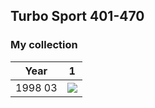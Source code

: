 ## Turbo Sport 401-470

### My collection

|  Year   |                                                                                                       1                                                                                                       |
|:-------:|:-------------------------------------------------------------------------------------------------------------------------------------------------------------------------------------------------------------:|
| 1998 03 | [<img src='thumbnails/outer/1998_03.1.4.png'>](https://raw.githubusercontent.com/vlegchilkin/collection/d09144077e9b9bd55c8d2eb329cb8311a1f84848/gum_wrappers/kent/turbo/sport/401-470/outer/1998_03.1.4.png) |

<span style="display: inline-block;">
	<a href='https://raw.githubusercontent.com/vlegchilkin/collection/d09144077e9b9bd55c8d2eb329cb8311a1f84848/gum_wrappers/kent/turbo/sport/401-470/inner/401.3.png' title=''><img src='thumbnails/inner/401.3.png' alt=''></a>
</span>
<span style="display: inline-block;">
	<a href='https://raw.githubusercontent.com/vlegchilkin/collection/d09144077e9b9bd55c8d2eb329cb8311a1f84848/gum_wrappers/kent/turbo/sport/401-470/inner/402.3.png' title=''><img src='thumbnails/inner/402.3.png' alt=''></a>
</span>
<span style="display: inline-block;">
	<a href='https://raw.githubusercontent.com/vlegchilkin/collection/d09144077e9b9bd55c8d2eb329cb8311a1f84848/gum_wrappers/kent/turbo/sport/401-470/inner/403.3.png' title=''><img src='thumbnails/inner/403.3.png' alt=''></a>
</span>
<span style="display: inline-block;">
	<a href='https://raw.githubusercontent.com/vlegchilkin/collection/d09144077e9b9bd55c8d2eb329cb8311a1f84848/gum_wrappers/kent/turbo/sport/401-470/inner/404.2.png' title=''><img src='thumbnails/inner/404.2.png' alt=''></a>
</span>
<span style="display: inline-block;">
	<a href='https://raw.githubusercontent.com/vlegchilkin/collection/d09144077e9b9bd55c8d2eb329cb8311a1f84848/gum_wrappers/kent/turbo/sport/401-470/inner/405.4.png' title=''><img src='thumbnails/inner/405.4.png' alt=''></a>
</span>
<span style="display: inline-block;">
	<a href='https://raw.githubusercontent.com/vlegchilkin/collection/95b152ac2703e3525c5545bab9ae223a22ae1a01/gum_wrappers/kent/turbo/sport/401-470/inner/406.0.png' title=''><img src='thumbnails/inner/406.0.png' alt=''></a>
</span>
<span style="display: inline-block;">
	<a href='https://raw.githubusercontent.com/vlegchilkin/collection/95b152ac2703e3525c5545bab9ae223a22ae1a01/gum_wrappers/kent/turbo/sport/401-470/inner/407.0.png' title=''><img src='thumbnails/inner/407.0.png' alt=''></a>
</span>
<span style="display: inline-block;">
	<a href='https://raw.githubusercontent.com/vlegchilkin/collection/d09144077e9b9bd55c8d2eb329cb8311a1f84848/gum_wrappers/kent/turbo/sport/401-470/inner/408.3.png' title=''><img src='thumbnails/inner/408.3.png' alt=''></a>
</span>
<span style="display: inline-block;">
	<a href='https://raw.githubusercontent.com/vlegchilkin/collection/d09144077e9b9bd55c8d2eb329cb8311a1f84848/gum_wrappers/kent/turbo/sport/401-470/inner/409.4.png' title=''><img src='thumbnails/inner/409.4.png' alt=''></a>
</span>
<span style="display: inline-block;">
	<a href='https://raw.githubusercontent.com/vlegchilkin/collection/d09144077e9b9bd55c8d2eb329cb8311a1f84848/gum_wrappers/kent/turbo/sport/401-470/inner/410.3.png' title=''><img src='thumbnails/inner/410.3.png' alt=''></a>
</span>
<span style="display: inline-block;">
	<a href='https://raw.githubusercontent.com/vlegchilkin/collection/95b152ac2703e3525c5545bab9ae223a22ae1a01/gum_wrappers/kent/turbo/sport/401-470/inner/411.0.png' title=''><img src='thumbnails/inner/411.0.png' alt=''></a>
</span>
<span style="display: inline-block;">
	<a href='https://raw.githubusercontent.com/vlegchilkin/collection/95b152ac2703e3525c5545bab9ae223a22ae1a01/gum_wrappers/kent/turbo/sport/401-470/inner/412.0.png' title=''><img src='thumbnails/inner/412.0.png' alt=''></a>
</span>
<span style="display: inline-block;">
	<a href='https://raw.githubusercontent.com/vlegchilkin/collection/95b152ac2703e3525c5545bab9ae223a22ae1a01/gum_wrappers/kent/turbo/sport/401-470/inner/413.0.png' title=''><img src='thumbnails/inner/413.0.png' alt=''></a>
</span>
<span style="display: inline-block;">
	<a href='https://raw.githubusercontent.com/vlegchilkin/collection/95b152ac2703e3525c5545bab9ae223a22ae1a01/gum_wrappers/kent/turbo/sport/401-470/inner/414.0.png' title=''><img src='thumbnails/inner/414.0.png' alt=''></a>
</span>
<span style="display: inline-block;">
	<a href='https://raw.githubusercontent.com/vlegchilkin/collection/d09144077e9b9bd55c8d2eb329cb8311a1f84848/gum_wrappers/kent/turbo/sport/401-470/inner/415.2.png' title=''><img src='thumbnails/inner/415.2.png' alt=''></a>
</span>
<span style="display: inline-block;">
	<a href='https://raw.githubusercontent.com/vlegchilkin/collection/95b152ac2703e3525c5545bab9ae223a22ae1a01/gum_wrappers/kent/turbo/sport/401-470/inner/416.0.png' title=''><img src='thumbnails/inner/416.0.png' alt=''></a>
</span>
<span style="display: inline-block;">
	<a href='https://raw.githubusercontent.com/vlegchilkin/collection/d09144077e9b9bd55c8d2eb329cb8311a1f84848/gum_wrappers/kent/turbo/sport/401-470/inner/417.3.png' title=''><img src='thumbnails/inner/417.3.png' alt=''></a>
</span>
<span style="display: inline-block;">
	<a href='https://raw.githubusercontent.com/vlegchilkin/collection/d09144077e9b9bd55c8d2eb329cb8311a1f84848/gum_wrappers/kent/turbo/sport/401-470/inner/418.4.png' title=''><img src='thumbnails/inner/418.4.png' alt=''></a>
</span>
<span style="display: inline-block;">
	<a href='https://raw.githubusercontent.com/vlegchilkin/collection/d09144077e9b9bd55c8d2eb329cb8311a1f84848/gum_wrappers/kent/turbo/sport/401-470/inner/419.3.png' title=''><img src='thumbnails/inner/419.3.png' alt=''></a>
</span>
<span style="display: inline-block;">
	<a href='https://raw.githubusercontent.com/vlegchilkin/collection/d09144077e9b9bd55c8d2eb329cb8311a1f84848/gum_wrappers/kent/turbo/sport/401-470/inner/420.5.png' title=''><img src='thumbnails/inner/420.5.png' alt=''></a>
</span>
<span style="display: inline-block;">
	<a href='https://raw.githubusercontent.com/vlegchilkin/collection/d09144077e9b9bd55c8d2eb329cb8311a1f84848/gum_wrappers/kent/turbo/sport/401-470/inner/421.4.png' title=''><img src='thumbnails/inner/421.4.png' alt=''></a>
</span>
<span style="display: inline-block;">
	<a href='https://raw.githubusercontent.com/vlegchilkin/collection/d09144077e9b9bd55c8d2eb329cb8311a1f84848/gum_wrappers/kent/turbo/sport/401-470/inner/422.4.png' title=''><img src='thumbnails/inner/422.4.png' alt=''></a>
</span>
<span style="display: inline-block;">
	<a href='https://raw.githubusercontent.com/vlegchilkin/collection/d09144077e9b9bd55c8d2eb329cb8311a1f84848/gum_wrappers/kent/turbo/sport/401-470/inner/423.5.png' title=''><img src='thumbnails/inner/423.5.png' alt=''></a>
</span>
<span style="display: inline-block;">
	<a href='https://raw.githubusercontent.com/vlegchilkin/collection/d09144077e9b9bd55c8d2eb329cb8311a1f84848/gum_wrappers/kent/turbo/sport/401-470/inner/424.5.png' title=''><img src='thumbnails/inner/424.5.png' alt=''></a>
</span>
<span style="display: inline-block;">
	<a href='https://raw.githubusercontent.com/vlegchilkin/collection/d09144077e9b9bd55c8d2eb329cb8311a1f84848/gum_wrappers/kent/turbo/sport/401-470/inner/425.4.png' title=''><img src='thumbnails/inner/425.4.png' alt=''></a>
</span>
<span style="display: inline-block;">
	<a href='https://raw.githubusercontent.com/vlegchilkin/collection/d09144077e9b9bd55c8d2eb329cb8311a1f84848/gum_wrappers/kent/turbo/sport/401-470/inner/426.5.png' title=''><img src='thumbnails/inner/426.5.png' alt=''></a>
</span>
<span style="display: inline-block;">
	<a href='https://raw.githubusercontent.com/vlegchilkin/collection/d09144077e9b9bd55c8d2eb329cb8311a1f84848/gum_wrappers/kent/turbo/sport/401-470/inner/427.4.png' title=''><img src='thumbnails/inner/427.4.png' alt=''></a>
</span>
<span style="display: inline-block;">
	<a href='https://raw.githubusercontent.com/vlegchilkin/collection/d09144077e9b9bd55c8d2eb329cb8311a1f84848/gum_wrappers/kent/turbo/sport/401-470/inner/428.5.png' title=''><img src='thumbnails/inner/428.5.png' alt=''></a>
</span>
<span style="display: inline-block;">
	<a href='https://raw.githubusercontent.com/vlegchilkin/collection/d09144077e9b9bd55c8d2eb329cb8311a1f84848/gum_wrappers/kent/turbo/sport/401-470/inner/429.5.png' title=''><img src='thumbnails/inner/429.5.png' alt=''></a>
</span>
<span style="display: inline-block;">
	<a href='https://raw.githubusercontent.com/vlegchilkin/collection/d09144077e9b9bd55c8d2eb329cb8311a1f84848/gum_wrappers/kent/turbo/sport/401-470/inner/430.3.png' title=''><img src='thumbnails/inner/430.3.png' alt=''></a>
</span>
<span style="display: inline-block;">
	<a href='https://raw.githubusercontent.com/vlegchilkin/collection/d09144077e9b9bd55c8d2eb329cb8311a1f84848/gum_wrappers/kent/turbo/sport/401-470/inner/431.5.png' title=''><img src='thumbnails/inner/431.5.png' alt=''></a>
</span>
<span style="display: inline-block;">
	<a href='https://raw.githubusercontent.com/vlegchilkin/collection/95b152ac2703e3525c5545bab9ae223a22ae1a01/gum_wrappers/kent/turbo/sport/401-470/inner/432.0.png' title=''><img src='thumbnails/inner/432.0.png' alt=''></a>
</span>
<span style="display: inline-block;">
	<a href='https://raw.githubusercontent.com/vlegchilkin/collection/d09144077e9b9bd55c8d2eb329cb8311a1f84848/gum_wrappers/kent/turbo/sport/401-470/inner/433.4.png' title=''><img src='thumbnails/inner/433.4.png' alt=''></a>
</span>
<span style="display: inline-block;">
	<a href='https://raw.githubusercontent.com/vlegchilkin/collection/d09144077e9b9bd55c8d2eb329cb8311a1f84848/gum_wrappers/kent/turbo/sport/401-470/inner/434.5.png' title=''><img src='thumbnails/inner/434.5.png' alt=''></a>
</span>
<span style="display: inline-block;">
	<a href='https://raw.githubusercontent.com/vlegchilkin/collection/d09144077e9b9bd55c8d2eb329cb8311a1f84848/gum_wrappers/kent/turbo/sport/401-470/inner/435.2.png' title=''><img src='thumbnails/inner/435.2.png' alt=''></a>
</span>
<span style="display: inline-block;">
	<a href='https://raw.githubusercontent.com/vlegchilkin/collection/d09144077e9b9bd55c8d2eb329cb8311a1f84848/gum_wrappers/kent/turbo/sport/401-470/inner/436.2.png' title=''><img src='thumbnails/inner/436.2.png' alt=''></a>
</span>
<span style="display: inline-block;">
	<a href='https://raw.githubusercontent.com/vlegchilkin/collection/d09144077e9b9bd55c8d2eb329cb8311a1f84848/gum_wrappers/kent/turbo/sport/401-470/inner/437.5.png' title=''><img src='thumbnails/inner/437.5.png' alt=''></a>
</span>
<span style="display: inline-block;">
	<a href='https://raw.githubusercontent.com/vlegchilkin/collection/d09144077e9b9bd55c8d2eb329cb8311a1f84848/gum_wrappers/kent/turbo/sport/401-470/inner/438.5.png' title=''><img src='thumbnails/inner/438.5.png' alt=''></a>
</span>
<span style="display: inline-block;">
	<a href='https://raw.githubusercontent.com/vlegchilkin/collection/95b152ac2703e3525c5545bab9ae223a22ae1a01/gum_wrappers/kent/turbo/sport/401-470/inner/439.0.png' title=''><img src='thumbnails/inner/439.0.png' alt=''></a>
</span>
<span style="display: inline-block;">
	<a href='https://raw.githubusercontent.com/vlegchilkin/collection/d09144077e9b9bd55c8d2eb329cb8311a1f84848/gum_wrappers/kent/turbo/sport/401-470/inner/440.5.png' title=''><img src='thumbnails/inner/440.5.png' alt=''></a>
</span>
<span style="display: inline-block;">
	<a href='https://raw.githubusercontent.com/vlegchilkin/collection/d09144077e9b9bd55c8d2eb329cb8311a1f84848/gum_wrappers/kent/turbo/sport/401-470/inner/441.3.png' title=''><img src='thumbnails/inner/441.3.png' alt=''></a>
</span>
<span style="display: inline-block;">
	<a href='https://raw.githubusercontent.com/vlegchilkin/collection/95b152ac2703e3525c5545bab9ae223a22ae1a01/gum_wrappers/kent/turbo/sport/401-470/inner/442.0.png' title=''><img src='thumbnails/inner/442.0.png' alt=''></a>
</span>
<span style="display: inline-block;">
	<a href='https://raw.githubusercontent.com/vlegchilkin/collection/d09144077e9b9bd55c8d2eb329cb8311a1f84848/gum_wrappers/kent/turbo/sport/401-470/inner/443.4.png' title=''><img src='thumbnails/inner/443.4.png' alt=''></a>
</span>
<span style="display: inline-block;">
	<a href='https://raw.githubusercontent.com/vlegchilkin/collection/d09144077e9b9bd55c8d2eb329cb8311a1f84848/gum_wrappers/kent/turbo/sport/401-470/inner/444.4.png' title=''><img src='thumbnails/inner/444.4.png' alt=''></a>
</span>
<span style="display: inline-block;">
	<a href='https://raw.githubusercontent.com/vlegchilkin/collection/d09144077e9b9bd55c8d2eb329cb8311a1f84848/gum_wrappers/kent/turbo/sport/401-470/inner/445.4.png' title=''><img src='thumbnails/inner/445.4.png' alt=''></a>
</span>
<span style="display: inline-block;">
	<a href='https://raw.githubusercontent.com/vlegchilkin/collection/d09144077e9b9bd55c8d2eb329cb8311a1f84848/gum_wrappers/kent/turbo/sport/401-470/inner/446.4.png' title=''><img src='thumbnails/inner/446.4.png' alt=''></a>
</span>
<span style="display: inline-block;">
	<a href='https://raw.githubusercontent.com/vlegchilkin/collection/95b152ac2703e3525c5545bab9ae223a22ae1a01/gum_wrappers/kent/turbo/sport/401-470/inner/447.0.png' title=''><img src='thumbnails/inner/447.0.png' alt=''></a>
</span>
<span style="display: inline-block;">
	<a href='https://raw.githubusercontent.com/vlegchilkin/collection/d09144077e9b9bd55c8d2eb329cb8311a1f84848/gum_wrappers/kent/turbo/sport/401-470/inner/448.4.png' title=''><img src='thumbnails/inner/448.4.png' alt=''></a>
</span>
<span style="display: inline-block;">
	<a href='https://raw.githubusercontent.com/vlegchilkin/collection/d09144077e9b9bd55c8d2eb329cb8311a1f84848/gum_wrappers/kent/turbo/sport/401-470/inner/449.3.png' title=''><img src='thumbnails/inner/449.3.png' alt=''></a>
</span>
<span style="display: inline-block;">
	<a href='https://raw.githubusercontent.com/vlegchilkin/collection/d09144077e9b9bd55c8d2eb329cb8311a1f84848/gum_wrappers/kent/turbo/sport/401-470/inner/450.4.png' title=''><img src='thumbnails/inner/450.4.png' alt=''></a>
</span>
<span style="display: inline-block;">
	<a href='https://raw.githubusercontent.com/vlegchilkin/collection/d09144077e9b9bd55c8d2eb329cb8311a1f84848/gum_wrappers/kent/turbo/sport/401-470/inner/451.3.png' title=''><img src='thumbnails/inner/451.3.png' alt=''></a>
</span>
<span style="display: inline-block;">
	<a href='https://raw.githubusercontent.com/vlegchilkin/collection/95b152ac2703e3525c5545bab9ae223a22ae1a01/gum_wrappers/kent/turbo/sport/401-470/inner/452.0.png' title=''><img src='thumbnails/inner/452.0.png' alt=''></a>
</span>
<span style="display: inline-block;">
	<a href='https://raw.githubusercontent.com/vlegchilkin/collection/d09144077e9b9bd55c8d2eb329cb8311a1f84848/gum_wrappers/kent/turbo/sport/401-470/inner/453.3.png' title=''><img src='thumbnails/inner/453.3.png' alt=''></a>
</span>
<span style="display: inline-block;">
	<a href='https://raw.githubusercontent.com/vlegchilkin/collection/d09144077e9b9bd55c8d2eb329cb8311a1f84848/gum_wrappers/kent/turbo/sport/401-470/inner/454.5.png' title=''><img src='thumbnails/inner/454.5.png' alt=''></a>
</span>
<span style="display: inline-block;">
	<a href='https://raw.githubusercontent.com/vlegchilkin/collection/d09144077e9b9bd55c8d2eb329cb8311a1f84848/gum_wrappers/kent/turbo/sport/401-470/inner/455.5.png' title=''><img src='thumbnails/inner/455.5.png' alt=''></a>
</span>
<span style="display: inline-block;">
	<a href='https://raw.githubusercontent.com/vlegchilkin/collection/95b152ac2703e3525c5545bab9ae223a22ae1a01/gum_wrappers/kent/turbo/sport/401-470/inner/456.0.png' title=''><img src='thumbnails/inner/456.0.png' alt=''></a>
</span>
<span style="display: inline-block;">
	<a href='https://raw.githubusercontent.com/vlegchilkin/collection/d09144077e9b9bd55c8d2eb329cb8311a1f84848/gum_wrappers/kent/turbo/sport/401-470/inner/457.5.png' title=''><img src='thumbnails/inner/457.5.png' alt=''></a>
</span>
<span style="display: inline-block;">
	<a href='https://raw.githubusercontent.com/vlegchilkin/collection/d09144077e9b9bd55c8d2eb329cb8311a1f84848/gum_wrappers/kent/turbo/sport/401-470/inner/458.2.png' title=''><img src='thumbnails/inner/458.2.png' alt=''></a>
</span>
<span style="display: inline-block;">
	<a href='https://raw.githubusercontent.com/vlegchilkin/collection/d09144077e9b9bd55c8d2eb329cb8311a1f84848/gum_wrappers/kent/turbo/sport/401-470/inner/459.5.png' title=''><img src='thumbnails/inner/459.5.png' alt=''></a>
</span>
<span style="display: inline-block;">
	<a href='https://raw.githubusercontent.com/vlegchilkin/collection/d09144077e9b9bd55c8d2eb329cb8311a1f84848/gum_wrappers/kent/turbo/sport/401-470/inner/460.5.png' title=''><img src='thumbnails/inner/460.5.png' alt=''></a>
</span>
<span style="display: inline-block;">
	<a href='https://raw.githubusercontent.com/vlegchilkin/collection/d09144077e9b9bd55c8d2eb329cb8311a1f84848/gum_wrappers/kent/turbo/sport/401-470/inner/461.5.png' title=''><img src='thumbnails/inner/461.5.png' alt=''></a>
</span>
<span style="display: inline-block;">
	<a href='https://raw.githubusercontent.com/vlegchilkin/collection/d09144077e9b9bd55c8d2eb329cb8311a1f84848/gum_wrappers/kent/turbo/sport/401-470/inner/462.4.png' title=''><img src='thumbnails/inner/462.4.png' alt=''></a>
</span>
<span style="display: inline-block;">
	<a href='https://raw.githubusercontent.com/vlegchilkin/collection/d09144077e9b9bd55c8d2eb329cb8311a1f84848/gum_wrappers/kent/turbo/sport/401-470/inner/463.4.png' title=''><img src='thumbnails/inner/463.4.png' alt=''></a>
</span>
<span style="display: inline-block;">
	<a href='https://raw.githubusercontent.com/vlegchilkin/collection/d09144077e9b9bd55c8d2eb329cb8311a1f84848/gum_wrappers/kent/turbo/sport/401-470/inner/464.4.png' title=''><img src='thumbnails/inner/464.4.png' alt=''></a>
</span>
<span style="display: inline-block;">
	<a href='https://raw.githubusercontent.com/vlegchilkin/collection/d09144077e9b9bd55c8d2eb329cb8311a1f84848/gum_wrappers/kent/turbo/sport/401-470/inner/465.5.png' title=''><img src='thumbnails/inner/465.5.png' alt=''></a>
</span>
<span style="display: inline-block;">
	<a href='https://raw.githubusercontent.com/vlegchilkin/collection/d09144077e9b9bd55c8d2eb329cb8311a1f84848/gum_wrappers/kent/turbo/sport/401-470/inner/466.4.png' title=''><img src='thumbnails/inner/466.4.png' alt=''></a>
</span>
<span style="display: inline-block;">
	<a href='https://raw.githubusercontent.com/vlegchilkin/collection/d09144077e9b9bd55c8d2eb329cb8311a1f84848/gum_wrappers/kent/turbo/sport/401-470/inner/467.3.png' title=''><img src='thumbnails/inner/467.3.png' alt=''></a>
</span>
<span style="display: inline-block;">
	<a href='https://raw.githubusercontent.com/vlegchilkin/collection/d09144077e9b9bd55c8d2eb329cb8311a1f84848/gum_wrappers/kent/turbo/sport/401-470/inner/468.4.png' title=''><img src='thumbnails/inner/468.4.png' alt=''></a>
</span>
<span style="display: inline-block;">
	<a href='https://raw.githubusercontent.com/vlegchilkin/collection/d09144077e9b9bd55c8d2eb329cb8311a1f84848/gum_wrappers/kent/turbo/sport/401-470/inner/469.3.png' title=''><img src='thumbnails/inner/469.3.png' alt=''></a>
</span>
<span style="display: inline-block;">
	<a href='https://raw.githubusercontent.com/vlegchilkin/collection/95b152ac2703e3525c5545bab9ae223a22ae1a01/gum_wrappers/kent/turbo/sport/401-470/inner/470.0.png' title=''><img src='thumbnails/inner/470.0.png' alt=''></a>
</span>

